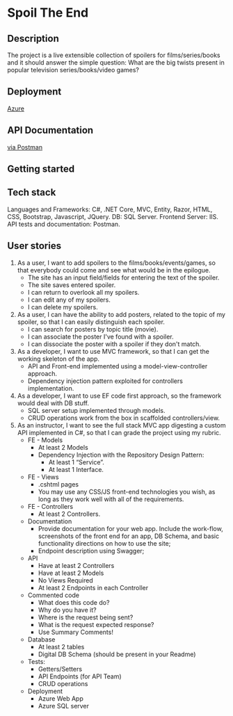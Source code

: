 ﻿# Spoil The End

## Description
The project is a live extensible collection of spoilers for films/series/books and it should answer the simple question: What are the big twists present in popular television series/books/video games?

## Deployment

[Azure]()

## API Documentation

[via Postman]()

## Getting started

## Tech stack

Languages and Frameworks: C#, .NET Core, MVC, Entity, Razor, HTML, CSS, Bootstrap, Javascript,  JQuery.
DB: SQL Server.
Frontend Server: IIS.
API tests and documentation: Postman.

## User stories

1. As a user, I want to add spoilers to the films/books/events/games, so that everybody could come and see what would be in the epilogue.
    - The site has an input field/fields for entering the text of the spoiler.
    - The site saves entered spoiler.
    - I can return to overlook all my spoilers.
    - I can edit any of my spoilers.
    - I can delete my spoilers.
2. As a user, I can have the ability to add posters, related to the topic of my spoiler, so that I can easily distinguish each spoiler.
    - I can search for posters by topic title (movie).
    - I can associate the poster I've found with a spoiler.
    - I can dissociate the poster with a spoiler if they don't match.
3. As a developer, I want to use MVC framework, so that I can get the working skeleton of the app.
    - API and Front-end implemented using a model-view-controller approach.
    - Dependency injection pattern exploited for controllers implementation.
4. As a developer, I want to use EF code first approach, so the framework would deal with DB stuff.
    - SQL server setup implemented through models.
    - CRUD operations work from the box in scaffolded controllers/view.
5. As an instructor, I want to see the full stack MVC app digesting a custom API implemented in C#, so that I can grade the project using my rubric.
    - FE - Models
        - At least 2 Models
        - Dependency Injection with the Repository Design Pattern:
            - At least 1 “Service”.
            - At least 1 Interface.
    - FE - Views
        - .cshtml pages
        - You may use any CSS/JS front-end technologies you wish, as long as they work well with all of the requirements.
    - FE - Controllers
        - At least 2 Controllers.
    - Documentation
        - Provide documentation for your web app. Include the work-flow, screenshots of the front end for an app, DB Schema, and basic functionality directions on how to use the site;
        - Endpoint description using Swagger;
    - API
        - Have at least 2 Controllers
        - Have at least 2 Models
        - No Views Required
        - At least 2 Endpoints in each Controller
    - Commented code
        - What does this code do?
        - Why do you have it?
        - Where is the request being sent?
        - What is the request expected response?
        - Use Summary Comments!
    - Database
        - At least 2 tables
        - Digital DB Schema (should be present in your Readme)
    - Tests:
        - Getters/Setters
        - API Endpoints (for API Team)
        - CRUD operations
    - Deployment
        - Azure Web App
        - Azure SQL server
